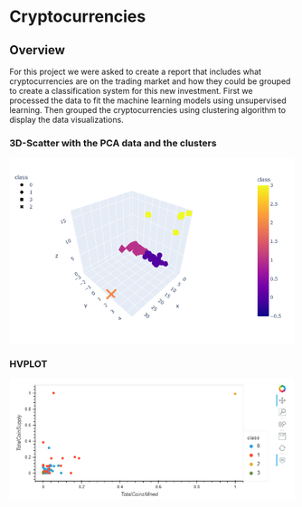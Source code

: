 # Cryptocurrencies

## Overview
For this project we were asked to create a report that includes what cryptocurrencies 
are on the trading market and how they could be grouped to create a classification system for this new investment.
First we processed the data to fit the machine learning models using unsupervised learning. 
Then grouped the cryptocurrencies using clustering algorithm to display the data visualizations.


### 3D-Scatter with the PCA data and the clusters
![image](https://github.com/DmanDJs1/Cryptocurrencies/blob/main/Resources/3D-Scatter%20with%20the%20PCA%20data%20and%20the%20clusters.PNG?raw=true)

### HVPLOT
![image](https://github.com/DmanDJs1/Cryptocurrencies/blob/main/Resources/hvplot.scatter%20plot.PNG?raw=true)
